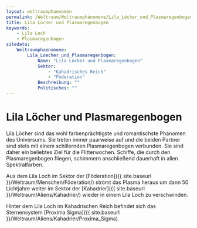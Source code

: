```yaml
---
layout: weltraumphaenomen
permalink: /Weltraum/Weltraumphänomene/Lila_Löcher_und_Plasmaregenbogen
title: Lila Löcher und Plasmaregenbogen
keywords:
    - Lila Loch
    - Plasmaregenbogen
sitedata:
    Weltraumphaenomene:
        Lila_Loecher_und_Plasmaregenbogen:
            Name: "Lila Löcher und Plasmaregenbogen"
            Sektor:
                - "Kahadrisches Reich"
                - "Föderation"
            Beschreibung: ""
            Politisches: ""
---
```


# Lila Löcher und Plasmaregenbogen

Lila Löcher sind das wohl farbenprächtigste und romantischste Phänomen des Universums. Sie treten immer paarweise auf und die beiden Partner sind stets mit einem schillernden Plasmaregenbogen verbunden. Sie sind daher ein beliebtes Ziel für die Flitterwochen. Schiffe, die durch den Plasmaregenbogen fliegen, schimmern anschließend dauerhaft in allen Spektralfarben.

Aus dem Lila Loch im Sektor der [Föderation]({{ site.baseurl }}/Weltraum/Menschen/Föderation/) strömt das Plasma heraus um dann 50 Lichtjahre weiter im Sektor der [Kahadrier]({{ site.baseurl }}/Weltraum/Aliens/Kahadrier/) wieder in einem Lila Loch zu verschwinden.

Hinter dem Lila Loch im Kahadrischen Reich befindet sich das Sternensystem [Proxima Sigma]({{ site.baseurl }}/Weltraum/Aliens/Kahadrier/Proxima_Sigma).
